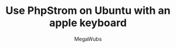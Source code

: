 ---
title: Use PhpStrom on Ubuntu with an apple keyboard
layout: post
author: MegaWubs
categories: 
---